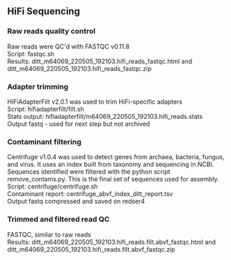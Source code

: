 ## HiFi Sequencing

### Raw reads quality control

Raw reads were QC'd with FASTQC v0.11.8  
Script: fastqc.sh  
Results: ditt_m64069_220505_192103.hifi_reads_fastqc.html and ditt_m64069_220505_192103.hifi_reads_fastqc.zip  

### Adapter trimming  

HiFiAdapterFilt v2.0.1 was used to trim HiFi-specific adapters  
Script: hifiadapterfilt/filt.sh  
Stats output: hifiadapterfilt/m64069_220505_192103.hifi_reads.stats  
Output fastq - used for next step but not archived  

### Contaminant filtering  

Centrifuge v1.0.4 was used to detect genes from archaea, bacteria, fungus, and virus. It uses an index built from taxonomy and sequencing in NCBI. Sequences identified were filtered with the python script remove_contams.py.  This is the final set of sequences used for assembly.  
Script: centrifuge/centrifuge.sh  
Contaminant report: centrifuge_abvf_index_ditt_report.tsv  
Output fastq compressed and saved on redser4  

### Trimmed and filtered read QC  

FASTQC, similar to raw reads  
Results: ditt_m64069_220505_192103.hifi_reads.filt.abvf_fastqc.html and ditt_m64069_220505_192103.hifi_reads.filt.abvf_fastqc.zip  
